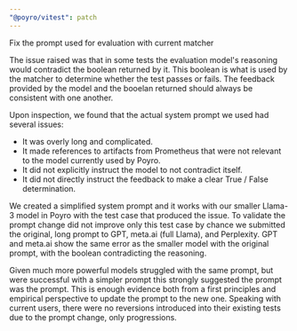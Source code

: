 ```yaml
---
"@poyro/vitest": patch
---
```


Fix the prompt used for evaluation with current matcher

The issue raised was that in some tests the evaluation model's reasoning would contradict the boolean returned by it. This boolean is what is used by the matcher to determine whether the test passes or fails. The feedback provided by the model and the booelan returned should always be consistent with one another.

Upon inspection, we found that the actual system prompt we used had several issues:

- It was overly long and complicated.
- It made references to artifacts from Prometheus that were not relevant to the model currently used by Poyro.
- It did not explicitly instruct the model to not contradict itself.
- It did not directly instruct the feedback to make a clear True / False determination.

We created a simplified system prompt and it works with our smaller Llama-3 model in Poyro with the test case that produced the issue. To validate the prompt change did not improve only this test case by chance we submitted the original, long prompt to GPT, meta.ai (full Llama), and Perplexity. GPT and meta.ai show the same error as the smaller model with the original prompt, with the boolean contradicting the reasoning. 

Given much more powerful models struggled with the same prompt, but were successful with a simpler prompt this strongly suggested the prompt was the prompt. This is enough evidence both from a first principles and empirical perspective to update the prompt to the new one. Speaking with current users, there were no reversions introduced into their existing tests due to the prompt change, only progressions.
